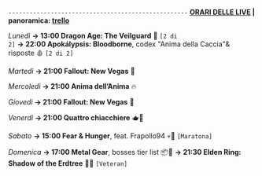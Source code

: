 <code>---------------------------------------------------</code>
<b><u>ORARI DELLE LIVE</u> | panoramica: <a href="https://trello.com/b/iKwdSGf3/sabaku">trello</a></b>

<i>Lunedì</i>
<b>→ 13:00 Dragon Age: The Veilguard</b> 👿 <code>[2 di 2]</code> 
<b>→ 22:00 Apokálypsis: Bloodborne</b>, codex "Anima della Caccia"& risposte 🩸 <code>[2 di 2]</code> 

<i>Martedì</i>
<b>→ 21:00 Fallout: New Vegas</b> 🥫

<i>Mercoledì</i>
<b>→ 21:00 Anima dell’Anima</b> 🔥

<i>Giovedì</i>
<b>→ 21:00 Fallout: New Vegas</b> 🥫

<i>Venerdì</i>
<b>→ 21:00 Quattro chiacchiere</b> 🫖🍙

<i>Sabato</i>
<b>→ 15:00 Fear & Hunger</b>, feat. Frapollo94 💀🍴 <code>[Maratona]</code>

<i>Domenica</i>
<b>→ 17:00 Metal Gear</b>, bosses tier list 📦🐍
<b>→ 21:30 Elden Ring: Shadow of the Erdtree</b> 🌲🌑 <code>[Veteran]</code>
